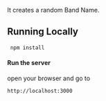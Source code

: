 It creates a random Band Name.

## Running Locally

```
 npm install
```

#### Run the server

open your browser and go to
```
http://localhost:3000
```
